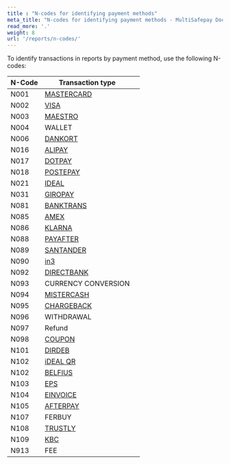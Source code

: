 ```yaml
---
title : "N-codes for identifying payment methods"
meta_title: "N-codes for identifying payment methods - MultiSafepay Docs"
read_more: '.'
weight: 8
url: '/reports/n-codes/'
---
```


To identify transactions in reports by payment method, use the following N-codes:

| N-Code | Transaction type  |   |
|---|---|---|
| N001   | [MASTERCARD](/payment-methods/mastercard)  |   |
| N002   | [VISA](/payment-methods/visa)   |   |
| N003   | [MAESTRO](/payment-methods/maestro)   |   |
| N004   | WALLET   |   |
| N006   | [DANKORT](/payment-methods/dankort)   |   |
| N016   | [ALIPAY](/payment-methods/alipay)   |   |
| N017   | [DOTPAY](/payment-methods/dotpay)   |   |
| N018   | [POSTEPAY](/payment-methods/postepay)  |   |
| N021   | [IDEAL](/payment-methods/ideal)   |   |
| N031   | [GIROPAY](/payment-methods/giropay)   |   |
| N081   | [BANKTRANS](/payment-methods/bank-transfer)  |   |
| N085   | [AMEX](/payment-methods/american-express)     |   |
| N086   | [KLARNA](/payment-methods/klarna)    |   |
| N088   | [PAYAFTER](/payment-methods/pay-after-delivery)  |   |
| N089   | [SANTANDER](/payment-methods/betaal-per-maand)  |   |
| N090   | [in3](/payment-methods/in3)  |   |
| N092   | [DIRECTBANK](/payment-methods/sofort)  |   |
| N093   | CURRENCY CONVERSION     |   |
| N094   | [MISTERCASH](/payment-methods/bancontact)  |   |
| N095   | [CHARGEBACK](/payments/chargebacks/) |   |
| N096   | WITHDRAWAL  |   |
| N097   | Refund     |   |
| N098   | [COUPON](/payment-methods/gift-cards)    |   |
| N101   | [DIRDEB](/payment-methods/sepa-direct-debit)   |   |
| N102   | [iDEAL QR](/payment-methods/ideal)   |   |
| N102   | [BELFIUS](/payment-methods/belfius)    |   |
| N103   | [EPS](/payment-methods/eps)     |   |
| N104   | [EINVOICE](/payment-methods/e-invoicing)   |   |
| N105   | [AFTERPAY](/payment-methods/afterpay)     |   |
| N107   | FERBUY      |   |
| N108   | [TRUSTLY](/payment-methods/trustly)   |   |
| N109   | [KBC](/payment-methods/cbc-kbc)    |   |
| N913   | FEE     |   |